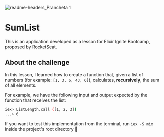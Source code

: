 ![readme-headers_Prancheta 1](https://user-images.githubusercontent.com/30063455/110525094-f4a7a300-80f2-11eb-8c6d-903120ec168b.png)
# SumList

This is an application developed as a lesson for Elixir Ignite Bootcamp, proposed by RocketSeat.

## About the challenge

In this lesson, I learned how to create a function that, given a list of numbers (for example: `[1, 3, 6, 43, 6]`), calculates, **recursively**, the sum of all elements.

For example, we have the following input and output expected by the function that receives the list:

``` bash
iex> ListLength.call ([1, 2, 3])
...> 6
```

If you want to test this implementation from the terminal, run `iex -S mix` inside the project's root directory 🚀

